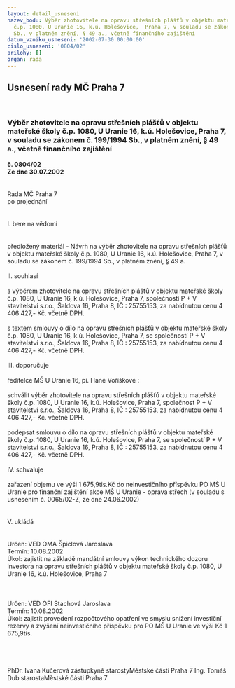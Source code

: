 ```yaml
---
layout: detail_usneseni
nazev_bodu: Výběr zhotovitele na opravu střešních plášťů v objektu mateřské školy
  č.p. 1080, U Uranie 16, k.ú. Holešovice,  Praha 7, v souladu se zákonem č. 199/1994
  Sb., v platném znění, § 49 a., včetně finančního zajištění
datum_vzniku_usneseni: '2002-07-30 00:00:00'
cislo_usneseni: '0804/02'
prilohy: []
organ: rada
---
```

<div id="ucUsn_pList" class="usn">
	<span><h2>Usnesení rady MČ Praha 7 </h2>
<br></span><div class="standBody">
<span><h3>Výběr zhotovitele na opravu střešních plášťů v objektu mateřské školy č.p. 1080, U Uranie 16, k.ú. Holešovice,  Praha 7, v souladu se zákonem č. 199/1994 Sb., v platném znění, § 49 a., včetně finančního zajištění</h3></span><div class="center">
		<strong>č. 0804/02</strong><br>
	</div>
<div class="center">
		<strong>Ze dne 30.07.2002</strong><br><br>
	</div>
<br>Rada MČ Praha 7<br>po projednání<br><br><br>I.	bere na vědomí<br><br> <br>předložený materiál - Návrh na výběr zhotovitele na opravu střešních plášťů v objektu mateřské školy č.p. 1080, U Uranie 16, k.ú. Holešovice,  Praha 7, v souladu se zákonem č. 199/1994 Sb., v platném znění, § 49 a.<br><br>II.	souhlasí <br><br>s výběrem zhotovitele na opravu střešních plášťů v objektu mateřské školy č.p. 1080, U Uranie 16, k.ú. Holešovice,  Praha 7, společností P + V stavitelství s.r.o., Šaldova 16, Praha 8, IČ : 25755153, za nabídnutou cenu 4 406 427,- Kč. včetně DPH.<br><br>s textem smlouvy o dílo na opravu střešních plášťů v objektu mateřské školy č.p. 1080, U Uranie 16, k.ú. Holešovice,  Praha 7, se společností P + V stavitelství s.r.o., Šaldova 16, Praha 8, IČ : 25755153, za nabídnutou cenu 4 406 427,- Kč. včetně DPH.<br><br>III.	doporučuje<br><br>ředitelce MŠ U Uranie 16, pí. Haně Voříškové :<br><br>schválit výběr zhotovitele na opravu střešních plášťů v objektu mateřské školy č.p. 1080, U Uranie 16, k.ú. Holešovice,  Praha 7, společnost P + V stavitelství s.r.o., Šaldova 16, Praha 8, IČ : 25755153, za nabídnutou cenu 4 406 427,- Kč. včetně DPH.<br><br>podepsat smlouvu o dílo na opravu střešních plášťů v objektu mateřské školy č.p. 1080, U Uranie 16, k.ú. Holešovice,  Praha 7, se společností P + V stavitelství s.r.o., Šaldova 16, Praha 8, IČ : 25755153, za nabídnutou cenu 4 406 427,- Kč. včetně DPH.<br><br>IV.	schvaluje <br><br>zařazení objemu  ve výši 1 675,9tis.Kč do neinvestičního příspěvku PO MŠ U Uranie pro finanční zajištění akce MŠ U Uranie - oprava střech (v souladu s usnesením č. 0065/02-Z, ze dne 24.06.2002)<br><br><br>V.	ukládá <br><br> <br>Určen:	VED OMA Špiclová Jaroslava<br>Termín: 10.08.2002<br>Úkol:	zajistit na základě mandátní smlouvy výkon technického dozoru investora na opravu střešních plášťů v objektu mateřské školy č.p. 1080, U Uranie 16, k.ú. Holešovice,  Praha 7<br> <br><br> <br>Určen:	VED OFI Stachová Jaroslava<br>Termín: 10.08.2002<br>Úkol:	zajistit provedení rozpočtového opatření ve smyslu snížení investiční rezervy a zvýšení neinvestičního příspěvku pro PO MŠ U Uranie ve výši Kč 1 675,9tis.<br> <br><br> <br>	<br>PhDr. Ivana Kučerová zástupkyně starostyMěstské části Praha 7	Ing. Tomáš Dub starostaMěstské části Praha 7<br>	<br><br>
</div>
</div>